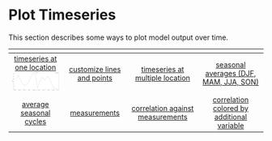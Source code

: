 
# Plot Timeseries

This section describes some ways to plot model output over time.

| <!-- -->| <!-- --> | <!-- --> |  <!-- --> |
|:-------------:|:-------------:|:-------------:|:-------------:|
| [timeseries at one location <br> <img src="jupyter_notebook_examples/timeseries/plot_timeseries_basic_files/plot_timeseries_basic_13_0.png" width="180px">](jupyter_notebook_examples/timeseries/plot_timeseries_basic.md) | [customize lines and points]() | [timeseries at multiple location]() | [seasonal averages (DJF, MAM, JJA, SON)]() |
| [average seasonal cycles]()  | [measurements]() | [correlation against measurements]() | [correlation colored by additional variable]() | 
